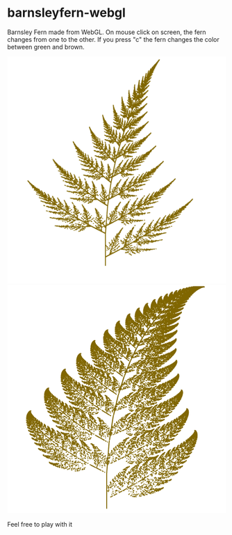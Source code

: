 # barnsleyfern-webgl

Barnsley Fern made from WebGL. On mouse click on screen, the fern changes from one to the other. If you press "c" the fern changes the color between green and brown.

![fern1](https://github.com/vss2h/barnsleyfern-webgl/blob/master/fern1.PNG) 
![fern2](https://github.com/vss2h/barnsleyfern-webgl/blob/master/fern2.PNG)


Feel free to play with it
